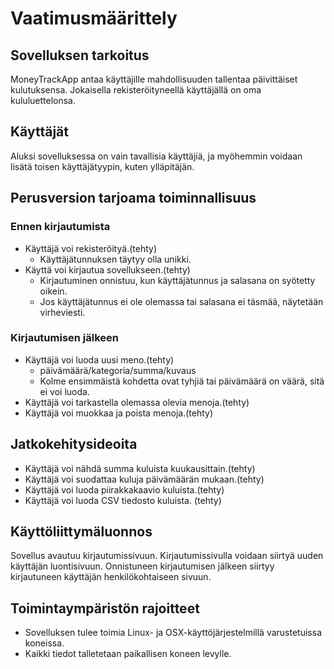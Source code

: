 # Vaatimusmäärittely

## Sovelluksen tarkoitus
MoneyTrackApp antaa käyttäjille mahdollisuuden tallentaa päivittäiset kulutuksensa. Jokaisella rekisteröityneellä käyttäjällä on oma kululuettelonsa.

## Käyttäjät
Aluksi sovelluksessa on vain tavallisia käyttäjiä, ja myöhemmin voidaan lisätä toisen käyttäjätyypin, kuten ylläpitäjän.

## Perusversion tarjoama toiminnallisuus

### Ennen kirjautumista
- Käyttäjä voi rekisteröityä.(tehty)
    - Käyttäjätunnuksen täytyy olla unikki.
- Käyttä voi kirjautua sovellukseen.(tehty)
    - Kirjautuminen onnistuu, kun käyttäjätunnus ja salasana on syötetty oikein.
    - Jos käyttäjätunnus ei ole olemassa tai salasana ei täsmää, näytetään virheviesti.
    
### Kirjautumisen jälkeen
- Käyttäjä voi luoda uusi meno.(tehty)
    - päivämäärä/kategoria/summa/kuvaus
    - Kolme ensimmäistä kohdetta ovat tyhjiä tai päivämäärä on väärä, sitä ei voi luoda.
- Käyttäjä voi tarkastella olemassa olevia menoja.(tehty)
- Käyttäjä voi muokkaa ja poista menoja.(tehty)

## Jatkokehitysideoita
- Käyttäjä voi nähdä summa kuluista kuukausittain.(tehty)
- Käyttäjä voi suodattaa kuluja päivämäärän mukaan.(tehty)
- Käyttäjä voi luoda piirakkakaavio kuluista.(tehty)
- Käyttäjä voi luoda CSV tiedosto kuluista. (tehty)

## Käyttöliittymäluonnos
Sovellus avautuu kirjautumissivuun. Kirjautumissivulla voidaan siirtyä uuden käyttäjän luontisivuun. Onnistuneen kirjautumisen jälkeen siirtyy kirjautuneen käyttäjän henkilökohtaiseen sivuun.

## Toimintaympäristön rajoitteet
- Sovelluksen tulee toimia Linux- ja OSX-käyttöjärjestelmillä varustetuissa koneissa.
- Kaikki tiedot talletetaan paikallisen koneen levylle.